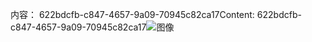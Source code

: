 <span data-ttu-id="60389-101">内容： 622bdcfb-c847-4657-9a09-70945c82ca17</span><span class="sxs-lookup"><span data-stu-id="60389-101">Content: 622bdcfb-c847-4657-9a09-70945c82ca17</span></span>![图像](903d415d-57ac-41fd-88fc-21e64523848f.png)
